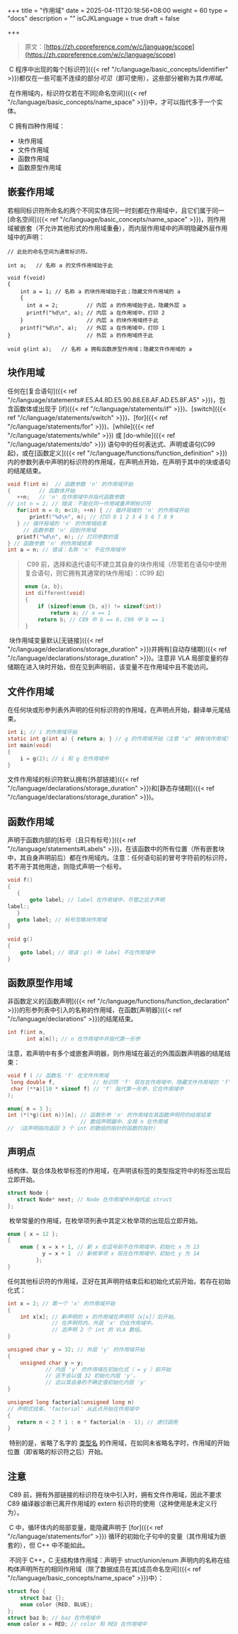 +++
title = "作用域"
date = 2025-04-11T20:18:56+08:00
weight = 60
type = "docs"
description = ""
isCJKLanguage = true
draft = false

+++

> 原文：[https://zh.cppreference.com/w/c/language/scope](https://zh.cppreference.com/w/c/language/scope)

​	C 程序中出现的每个[标识符]({{< ref "/c/language/basic_concepts/identifier" >}})都仅在一些可能不连续的部分*可见*（即可使用），这些部分被称为其*作用域*。

​	在作用域内，标识符仅若在不同[命名空间]({{< ref "/c/language/basic_concepts/name_space" >}})中，才可以指代多于一个实体。

​	C 拥有四种作用域：

- 块作用域
- 文件作用域
- 函数作用域
- 函数原型作用域

## 嵌套作用域

若相同标识符所命名的两个不同实体在同一时刻都在作用域中，且它们属于同一[命名空间]({{< ref "/c/language/basic_concepts/name_space" >}})，则作用域被嵌套（不允许其他形式的作用域重叠），而内层作用域中的声明隐藏外层作用域中的声明：

```
// 此处的命名空间为通常标识符。
 
int a;   // 名称 a 的文件作用域始于此
 
void f(void)
{
    int a = 1; // 名称 a 的块作用域始于此；隐藏文件作用域的 a
    {
      int a = 2;         // 内层 a 的作用域始于此，隐藏外层 a 
      printf("%d\n", a); // 内层 a 在作用域中，打印 2
    }                    // 内层 a 的块作用域终于此
    printf("%d\n", a);   // 外层 a 在作用域中，打印 1
}                        // 外层 a 的作用域终于此
 
void g(int a);   // 名称 a 拥有函数原型作用域；隐藏文件作用域的 a
```

## 块作用域

任何在[复合语句]({{< ref "/c/language/statements#.E5.A4.8D.E5.90.88.E8.AF.AD.E5.8F.A5" >}})，包含函数体或出现于 [if]({{< ref "/c/language/statements/if" >}})、[switch]({{< ref "/c/language/statements/switch" >}})、[for]({{< ref "/c/language/statements/for" >}})、[while]({{< ref "/c/language/statements/while" >}}) 或 [do-while]({{< ref "/c/language/statements/do" >}}) 语句中的任何表达式、声明或语句(C99 起)，或在[函数定义]({{< ref "/c/language/functions/function_definition" >}})内的参数列表中声明的标识符的作用域，在声明点开始，在声明于其中的块或语句的结尾结束。

```c
void f(int n)  // 函数参数 'n' 的作用域开始
{         // 函数体开始
   ++n;   // 'n' 在作用域中并指代函数参数
// int n = 2; // 错误：不能在同一作用域重声明标识符
   for(int n = 0; n<10; ++n) { // 循环局域的 'n' 的作用域开始
       printf("%d\n", n); // 打印 0 1 2 3 4 5 6 7 8 9
   } // 循环局域的 'n' 的作用域结束
     // 函数参数 'n' 回到作用域
   printf("%d\n", n); // 打印参数的值
} // 函数参数 'n' 的作用域结束
int a = n; // 错误：名称 'n' 不在作用域中
```

> ​	C99 前，选择和迭代语句不建立其自身的块作用域（尽管若在语句中使用复合语句，则它拥有其通常的块作用域）：(C99 起)
>
> ```c
> enum {a, b};
> int different(void)
> {
>     if (sizeof(enum {b, a}) != sizeof(int))
>         return a; // a == 1
>     return b; // C89 中 b == 0，C99 中 b == 1
> }
> ```

​	块作用域变量默认[无链接]({{< ref "/c/language/declarations/storage_duration" >}})并拥有[自动存储期]({{< ref "/c/language/declarations/storage_duration" >}})。注意非 VLA 局部变量的存储期在进入块时开始，但在见到声明前，该变量不在作用域中且不能访问。

## 文件作用域

在任何块或形参列表外声明的任何标识符的作用域，在声明点开始，翻译单元尾结束。

```c
int i; // i 的作用域开始
static int g(int a) { return a; } // g 的作用域开始（注意 "a" 拥有块作用域）
int main(void)
{
    i = g(2); // i 和 g 在作用域中
}
```

文件作用域的标识符默认拥有[外部链接]({{< ref "/c/language/declarations/storage_duration" >}})和[静态存储期]({{< ref "/c/language/declarations/storage_duration" >}})。

## 函数作用域

声明于函数内部的[标号（且只有标号）]({{< ref "/c/language/statements#Labels" >}})，在该函数中的所有位置（所有嵌套块中，其自身声明前后）都在作用域内。注意：任何语句前的冒号字符前的标识符，若不用于其他用途，则隐式声明一个标号。

```c
void f()
{
   {   
       goto label; // label 在作用域中，尽管之后才声明
label:;
   }
   goto label; // 标号忽略块作用域
}
 
void g()
{
    goto label; // 错误：g() 中 label 不在作用域中
}
```

## 函数原型作用域

非函数定义的[函数声明]({{< ref "/c/language/functions/function_declaration" >}})的形参列表中引入的名称的作用域，在函数[声明器]({{< ref "/c/language/declarations" >}})的结尾结束。

```c
int f(int n,
      int a[n]); // n 在作用域中并指代第一形参
```

注意，若声明中有多个或嵌套声明器，则作用域在最近的外围函数声明器的结尾结束：

```c
void f ( // 函数名 'f' 在文件作用域
 long double f,            // 标识符 'f' 现在在作用域中，隐藏文件作用域的 'f'
 char (**a)[10 * sizeof f] // 'f' 指代第一形参，它在作用域中
);
 
enum{ n = 3 };
int (*(*g)(int n))[n]; // 函数形参 'n' 的作用域在其函数声明符的结尾结束
                       // 数组声明器中，全局 n 在作用域
// （这声明指向返回 3 个 int 的数组的指针的函数的指针）
```

## 声明点

​	结构体、联合体及枚举标签的作用域，在声明该标签的类型指定符中的标签出现后立即开始。

```c
struct Node {
   struct Node* next; // Node 在作用域中并指代此 struct
};
```

​	枚举常量的作用域，在枚举项列表中其定义枚举项的出现后立即开始。

```c
enum { x = 12 };
{
    enum { x = x + 1, // 新 x 在逗号前不在作用域中，初始化 x 为 13
           y = x + 1  // 新枚举项 x 现在在作用域中，初始化 y 为 14
         };
}
```

​	任何其他标识符的作用域，正好在其声明符结束后和初始化式前开始，若存在初始化式：

```c
int x = 2; // 第一个 'x' 的作用域开始
{
    int x[x]; // 新声明的 x 的作用域在声明符（x[x]）后开始。
              // 在声明符内，外层 'x' 仍在作用域中。
              // 这声明 2 个 int 的 VLA 数组。
}
 
unsigned char y = 32; // 外层 'y' 的作用域开始
{
    unsigned char y = y;
            // 内层 'y' 的作用域在初始化式（ = y ）前开始
            // 这不会以值 32 初始化内层 'y'，
            // 这以其自身的不确定值初始化内层 'y'
}
 
unsigned long factorial(unsigned long n)
// 声明式结束，'factorial' 从此点开始在作用域中
{
   return n < 2 ? 1 : n * factorial(n - 1); // 递归调用
}
```

​	特别的是，省略了名字的 [类型名](https://zh.cppreference.com/w/c/language/types) 的作用域，在如同未省略名字时，作用域的开始位置（即省略的标识符之后）开始。

## 注意

​	C89 前，拥有外部链接的标识符在块中引入时，拥有文件作用域，因此不要求 C89 编译器诊断已离开作用域的 extern 标识符的使用（这种使用是未定义行为）。

​	C 中，循环体内的局部变量，能隐藏声明于 [for]({{< ref "/c/language/statements/for" >}}) 循环的初始化子句中的变量（其作用域为嵌套的），但 C++ 中不能如此。

​	不同于 C++，C 无结构体作用域：声明于 struct/union/enum 声明内的名称在结构体声明所在的相同作用域（除了数据成员在其[成员命名空间]({{< ref "/c/language/basic_concepts/name_space" >}})中）：

```c
struct foo {
    struct baz {};
    enum color {RED, BLUE};
};
struct baz b; // baz 在作用域中
enum color x = RED; // color 和 RED 在作用域中
```
